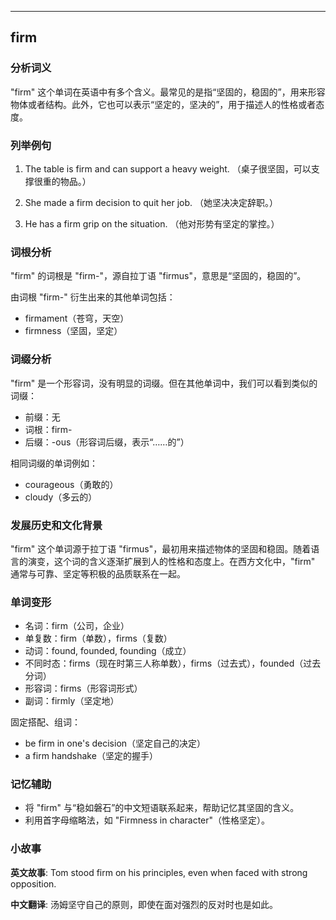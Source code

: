 
---------------
## firm
### 分析词义
"firm" 这个单词在英语中有多个含义。最常见的是指“坚固的，稳固的”，用来形容物体或者结构。此外，它也可以表示“坚定的，坚决的”，用于描述人的性格或者态度。

### 列举例句
1. The table is firm and can support a heavy weight.
   （桌子很坚固，可以支撑很重的物品。）

2. She made a firm decision to quit her job.
   （她坚决决定辞职。）

3. He has a firm grip on the situation.
   （他对形势有坚定的掌控。）

### 词根分析
"firm" 的词根是 "firm-"，源自拉丁语 "firmus"，意思是“坚固的，稳固的”。

由词根 "firm-" 衍生出来的其他单词包括：
- firmament（苍穹，天空）
- firmness（坚固，坚定）

### 词缀分析
"firm" 是一个形容词，没有明显的词缀。但在其他单词中，我们可以看到类似的词缀：
- 前缀：无
- 词根：firm-
- 后缀：-ous（形容词后缀，表示“……的”）

相同词缀的单词例如：
- courageous（勇敢的）
- cloudy（多云的）

### 发展历史和文化背景
"firm" 这个单词源于拉丁语 "firmus"，最初用来描述物体的坚固和稳固。随着语言的演变，这个词的含义逐渐扩展到人的性格和态度上。在西方文化中，"firm" 通常与可靠、坚定等积极的品质联系在一起。

### 单词变形
- 名词：firm（公司，企业）
- 单复数：firm（单数），firms（复数）
- 动词：found, founded, founding（成立）
- 不同时态：firms（现在时第三人称单数），firms（过去式），founded（过去分词）
- 形容词：firms（形容词形式）
- 副词：firmly（坚定地）

固定搭配、组词：
- be firm in one's decision（坚定自己的决定）
- a firm handshake（坚定的握手）

### 记忆辅助
- 将 "firm" 与“稳如磐石”的中文短语联系起来，帮助记忆其坚固的含义。
- 利用首字母缩略法，如 "Firmness in character"（性格坚定）。

### 小故事
**英文故事**:
Tom stood firm on his principles, even when faced with strong opposition.

**中文翻译**:
汤姆坚守自己的原则，即使在面对强烈的反对时也是如此。

